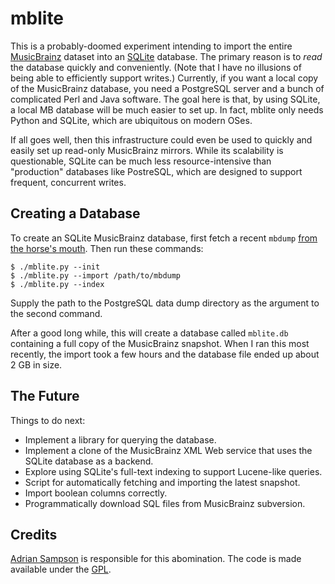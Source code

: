 mblite
======

This is a probably-doomed experiment intending to import the entire
[MusicBrainz][mb] dataset into an [SQLite][sqlite] database. The primary reason
is to *read* the database quickly and conveniently. (Note that I have no
illusions of being able to efficiently support writes.) Currently, if you want
a local copy of the MusicBrainz database, you need a PostgreSQL server and a
bunch of complicated Perl and Java software. The goal here is that, by using
SQLite, a local MB database will be much easier to set up. In fact, mblite only
needs Python and SQLite, which are ubiquitous on modern OSes.

If all goes well, then this infrastructure could even be used to quickly and
easily set up read-only MusicBrainz mirrors. While its scalability is
questionable, SQLite can be much less
resource-intensive than "production" databases like PostreSQL, which are
designed to support frequent, concurrent writes.

[mb]: http://musicbrainz.org/
[sqlite]: http://sqlite.org/

Creating a Database
-------------------

To create an SQLite MusicBrainz database, first fetch a recent `mbdump` [from
the horse's mouth][mbdownload]. Then run these commands:

    $ ./mblite.py --init
    $ ./mblite.py --import /path/to/mbdump
    $ ./mblite.py --index

Supply the path to the PostgreSQL data dump directory as the argument to the
second command.

After a good long while, this will create a database called `mblite.db`
containing a full copy of the MusicBrainz snapshot. When I ran this most
recently, the import took a few hours and the database file ended up about
2 GB in size.

[mbdownload]: http://wiki.musicbrainz.org/Database_Download

The Future
----------

Things to do next:

  * Implement a library for querying the database.
  * Implement a clone of the MusicBrainz XML Web service that uses the SQLite
    database as a backend.
  * Explore using SQLite's full-text indexing to support Lucene-like queries.
  * Script for automatically fetching and importing the latest snapshot.
  * Import boolean columns correctly.
  * Programmatically download SQL files from MusicBrainz subversion.

Credits
-------

[Adrian Sampson][adrian] is responsible for this abomination. The code is
made available under the [GPL][gpl].

[adrian]: mailto:adrian@radbox.org
[gpl]: http://www.gnu.org/licenses/gpl.html
